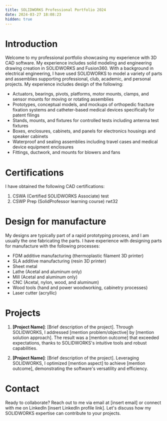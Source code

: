 ```yaml
---
title: SOLIDWORKS Professional Portfolio 2024
date: 2024-03-27 18:08:23
hidden: true
---
```


# Introduction
Welcome to my professional portfolio showcasing my experience with 3D CAD software. My experience includes solid modeling and engineering drawing creation in SOLIDWORKS and Fusion360.
With a background in electrical engineering, I have used SOLIDWORKS to model a variety of parts and assemblies supporting professional, club, academic, and personal projects. My experience includes design of the following:
- Actuators, bearings, pivots, platforms, motor mounts, clamps, and sensor mounts for moving or rotating assemblies
- Prototypes, conceptual models, and mockups of orthopedic fracture fixation systems and catheter-based medical devices specifically for patent filings
- Stands, mounts, and fixtures for controlled tests including antenna test fixtures
- Boxes, enclosures, cabinets, and panels for electronics housings and speaker cabinets
- Waterproof and sealing assemblies including travel cases and medical device equipment enclosures
- Fittings, ductwork, and mounts for blowers and fans

# Certifications
I have obtained the following CAD certifications:
1. CSWA (Certified SOLIDWORKS Associate)
   test
2. CSWP Prep (SolidProfessor learning course)
   rwt32


# Design for manufacture
My designs are typically part of a rapid prototyping process, and I am usually the one fabricating the parts. I have experience with designing parts for manufacture with the following processes:
- FDM additive manufacturing (thermoplastic filament 3D printer)
- SLA additive manufacturing (resin 3D printer)
- Sheet metal
- Lathe (Acetal and aluminum only)
- Mill (Acetal and aluminum only)
- CNC (Acetal, nylon, wood, and aluminum)
- Wood tools (hand and power woodworking, cabinetry processes)
- Laser cutter (acryllic)


# Projects
1. **[Project Name]**: [Brief description of the project]. Through SOLIDWORKS, I addressed [mention problem/objective] by [mention solution approach]. The result was a [mention outcome] that exceeded expectations, thanks to SOLIDWORKS's intuitive tools and robust capabilities.

2. **[Project Name]**: [Brief description of the project]. Leveraging SOLIDWORKS, I optimized [mention aspect] to achieve [mention outcome], demonstrating the software's versatility and efficiency.


# Contact
Ready to collaborate? Reach out to me via email at [insert email] or connect with me on LinkedIn [insert LinkedIn profile link]. Let's discuss how my SOLIDWORKS expertise can contribute to your projects.